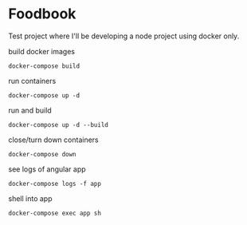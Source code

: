 # Foodbook

Test project where I'll be developing a node project using docker only. 

build docker images
```
docker-compose build
``` 

run containers
```
docker-compose up -d
```

run and build
```
docker-compose up -d --build
```

close/turn down containers
```
docker-compose down
```

see logs of angular app
```
docker-compose logs -f app
```

shell into app
```
docker-compose exec app sh
```
